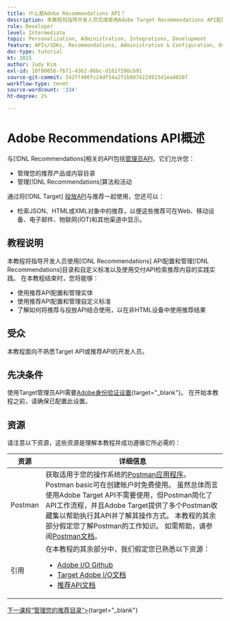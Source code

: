 ```yaml
---
title: 什么是Adobe Recommendations API？
description: 本教程将指导开发人员完成使用Adobe Target Recommendations API配置和管理“推荐”目录和自定义标准以及使用交付API检索推荐内容的实践操作。
role: Developer
level: Intermediate
topic: Personalization, Administration, Integrations, Development
feature: APIs/SDKs, Recommendations, Administration & Configuration, Overview
doc-type: tutorial
kt: 3815
author: Judy Kim
exl-id: 10f80056-fb71-4362-86bc-d161f596cb91
source-git-commit: 542ff406fc24df54a2f1b007422492341ea46507
workflow-type: tm+mt
source-wordcount: '334'
ht-degree: 2%

---
```


# Adobe Recommendations API概述

与[!DNL Recommendations]相关的API包括[管理员API](https://experienceleague.adobe.com/docs/target/using/apis/api-overview.html?lang=en)，它们允许您：

* 管理您的推荐产品或内容目录
* 管理[!DNL Recommendations]算法和活动

通过将[!DNL Target] [投放API](https://experienceleague.adobe.com/docs/target/using/apis/api-overview.html?lang=en)与推荐一起使用，您还可以：

* 检索JSON、HTML或XML对象中的推荐，以便这些推荐可在Web、移动设备、电子邮件、物联网(IOT)和其他渠道中显示。

## 教程说明

本教程将指导开发人员使用[!DNL Recommendations] API配置和管理[!DNL Recommendations]目录和自定义标准以及使用交付API检索推荐内容的实践实践。 在本教程结束时，您将能够：

* 使用推荐API配置和管理实体
* 使用推荐API配置和管理自定义标准
* 了解如何将推荐与投放API结合使用，以在非HTML设备中使用推荐结果

## 受众

本教程面向不熟悉Target API或推荐API的开发人员。

## 先决条件

使用Target管理员API需要[Adobe身份验证设置](https://experienceleague.adobe.com/docs/target-dev/developer/api/configure-authentication.html?lang=zh-Hans){target="_blank"}。 在开始本教程之前，请确保已配置此设置。

## 资源

请注意以下资源，这些资源是理解本教程并成功遵循它所必需的：

| 资源 | 详细信息 |
| --- | --- |
| Postman | 获取适用于您的操作系统的[Postman应用程序](https://www.postman.com/downloads/)。 Postman basic可在创建帐户时免费使用。 虽然总体而言使用Adobe Target API不需要使用，但Postman简化了API工作流程，并且Adobe Target提供了多个Postman收藏集以帮助执行其API并了解其操作方式。 本教程的其余部分假定您了解Postman的工作知识。 如需帮助，请参阅[Postman文档](https://learning.getpostman.com/)。 |
| 引用 | 在本教程的其余部分中，我们假定您已熟悉以下资源：<UL><li>[Adobe I/O Github](https://github.com/adobeio)</li><li>[Target Adobe I/O文档](https://developers.adobetarget.com/api/#introduction)</li><li>[推荐API文档](https://developers.adobetarget.com/api/recommendations/)</li></ul> |

[下一课程“管理您的推荐目录”>](https://experienceleague.adobe.com/docs/target-dev/developer/api/recommendations-api/manage-catalog.html){target="_blank"}
